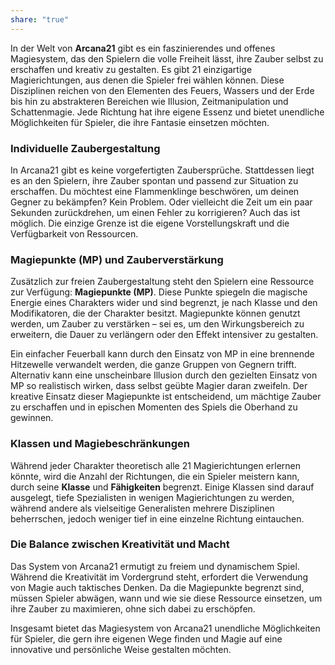 ```yaml
---
share: "true"
---
```

In der Welt von **Arcana21** gibt es ein faszinierendes und offenes Magiesystem, das den Spielern die volle Freiheit lässt, ihre Zauber selbst zu erschaffen und kreativ zu gestalten. Es gibt 21 einzigartige Magierichtungen, aus denen die Spieler frei wählen können. Diese Disziplinen reichen von den Elementen des Feuers, Wassers und der Erde bis hin zu abstrakteren Bereichen wie Illusion, Zeitmanipulation und Schattenmagie. Jede Richtung hat ihre eigene Essenz und bietet unendliche Möglichkeiten für Spieler, die ihre Fantasie einsetzen möchten.  
  
### **Individuelle Zaubergestaltung**  
  
In Arcana21 gibt es keine vorgefertigten Zaubersprüche. Stattdessen liegt es an den Spielern, ihre Zauber spontan und passend zur Situation zu erschaffen. Du möchtest eine Flammenklinge beschwören, um deinen Gegner zu bekämpfen? Kein Problem. Oder vielleicht die Zeit um ein paar Sekunden zurückdrehen, um einen Fehler zu korrigieren? Auch das ist möglich. Die einzige Grenze ist die eigene Vorstellungskraft und die Verfügbarkeit von Ressourcen.  
  
### **Magiepunkte (MP) und Zauberverstärkung**  
  
Zusätzlich zur freien Zaubergestaltung steht den Spielern eine Ressource zur Verfügung: **Magiepunkte (MP)**. Diese Punkte spiegeln die magische Energie eines Charakters wider und sind begrenzt, je nach Klasse und den Modifikatoren, die der Charakter besitzt. Magiepunkte können genutzt werden, um Zauber zu verstärken – sei es, um den Wirkungsbereich zu erweitern, die Dauer zu verlängern oder den Effekt intensiver zu gestalten.  
  
Ein einfacher Feuerball kann durch den Einsatz von MP in eine brennende Hitzewelle verwandelt werden, die ganze Gruppen von Gegnern trifft. Alternativ kann eine unscheinbare Illusion durch den gezielten Einsatz von MP so realistisch wirken, dass selbst geübte Magier daran zweifeln. Der kreative Einsatz dieser Magiepunkte ist entscheidend, um mächtige Zauber zu erschaffen und in epischen Momenten des Spiels die Oberhand zu gewinnen.  
  
### **Klassen und Magiebeschränkungen**  
  
Während jeder Charakter theoretisch alle 21 Magierichtungen erlernen könnte, wird die Anzahl der Richtungen, die ein Spieler meistern kann, durch seine **Klasse** und **Fähigkeiten** begrenzt. Einige Klassen sind darauf ausgelegt, tiefe Spezialisten in wenigen Magierichtungen zu werden, während andere als vielseitige Generalisten mehrere Disziplinen beherrschen, jedoch weniger tief in eine einzelne Richtung eintauchen.  
  
### **Die Balance zwischen Kreativität und Macht**  
  
Das System von Arcana21 ermutigt zu freiem und dynamischem Spiel. Während die Kreativität im Vordergrund steht, erfordert die Verwendung von Magie auch taktisches Denken. Da die Magiepunkte begrenzt sind, müssen Spieler abwägen, wann und wie sie diese Ressource einsetzen, um ihre Zauber zu maximieren, ohne sich dabei zu erschöpfen.  
  
Insgesamt bietet das Magiesystem von Arcana21 unendliche Möglichkeiten für Spieler, die gern ihre eigenen Wege finden und Magie auf eine innovative und persönliche Weise gestalten möchten.